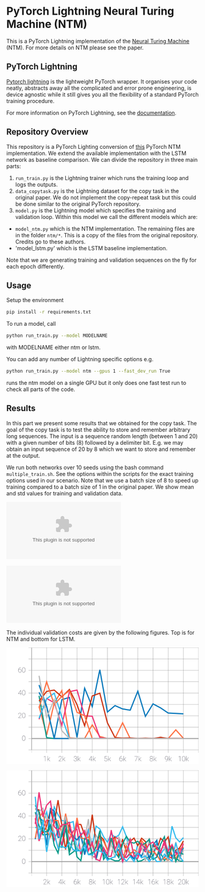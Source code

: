 # PyTorch Lightning Neural Turing Machine (NTM)

This is a PyTorch Lightning implementation of the [Neural Turing Machine](https://arxiv.org/abs/1410.5401) (NTM).
For more details on NTM please see the paper.

## PyTorch Lightning

[Pytorch lightning](https://www.pytorchlightning.ai/) is the lightweight PyTorch wrapper. 
It organises your code neatly, abstracts away all the complicated and error prone engineering, is 
device agnostic while it still gives you all the flexibility of a standard PyTorch training procedure.

For more information on PyTorch Lightning, see the [documentation](https://pytorch-lightning.readthedocs.io/en/stable/).

## Repository Overview

This repository is a PyTorch Lighting conversion of [this](https://github.com/loudinthecloud/pytorch-ntm) PyTorch NTM implementation. 
We extend the available implementation with the LSTM network as baseline comparison. We can divide the repository in three main parts:
1. `run_train.py` is the Lightning trainer which runs the training loop and logs the outputs.
2. `data_copytask.py` is the Lightning dataset for the copy task in the original paper. We do not implement the copy-repeat task but this could be done similar to the original PyTorch repository.
3. `model.py` is the Lightning model which specifies the training and validation loop. Within this model we call the different models which are:
- `model_ntm.py` which is the NTM implementation. The remaining files are in the folder `ntm/*`. This is a copy of the files from the original repository. Credits go to these authors.
- 'model_lstm.py' which is the LSTM baseline implementation.

Note that we are generating training and validation sequences on the fly for each epoch differently.

## Usage

Setup the environment
```bash
pip install -r requirements.txt
```

To run a model, call
```bash
python run_train.py --model MODELNAME
```
with MODELNAME either ntm or lstm.

You can add any number of Lightning specific options e.g.
```bash
python run_train.py --model ntm --gpus 1 --fast_dev_run True
```
runs the ntm model on a single GPU but it only does one fast test run to check all parts of the code.

## Results

In this part we present some results that we obtained for the copy task. 
The goal of the copy task is to test the ability to store and remember arbitrary long sequences. 
The input is a sequence random length (between 1 and 20) with a given number of bits (8) followed by a delimiter bit.
E.g. we may obtain an input sequence of 20 by 8 which we want to store and remember at the output.

We run both networks over 10 seeds using the bash command `multiple_train.sh`. See the options within the scripts for
the exact training options used in our scenario. Note that we use a batch size of 8 to speed up training compared to a 
batch size of 1 in the original paper. We show mean and std values for training and validation data.

![NTM Copy Task](./results/ntm_results.eps)

![LSTM Copy Task](./results/lntm_results.eps)

The individual validation costs are given by the following figures. Top is for NTM and bottom for LSTM.

![NTM Copy Task individual](./results/ntm_valid_cost.svg)

![LSTM Copy Task individual](./results/lstm_valid_cost.svg)